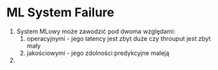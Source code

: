 # ML System Failure
1. System MLowy może zawodzić pod dwoma względami:
   1) operacyjnymi - jego latency jest zbyt duże czy throuput jest zbyt mały
   2) jakościowymi - jego zdolności predykcyjne maleją
2. 